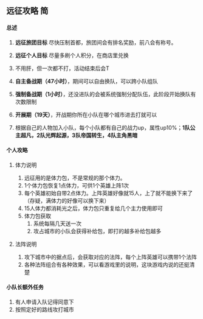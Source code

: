 ## 远征攻略 简
#### 总述
1. **远征旅团目标** 尽快压制首都，旅团间会有排名奖励，前八会有称号。
1. **远征个人目标** 尽量多刷个人积分，在商店里兑换
1. 不用肝，但一次都不打，活动结束后会T

1. **自主备战期（47小时）**，期间可以自由换队，可以跨小队组队
1. **强制备战期（1小时）**，还没进队的会被系统强制分配队伍，此阶段开始换队有次数限制
1. **开展期（19天）**，开战期你所在小队在哪个城市进去打就可以

1. 根据自己的人物加入小队，每个小队都有自己的战力up，属性up10%；**1队公主超凡，2队光辉起源，3队帝国转生，4队主角黑暗**

#### 个人攻略
1. 体力说明
    1. 远征用的是体力包，不是常规的那个体力。
    1. 1个体力包恢复1点体力，可供1个英雄上阵1次
    1. 每个英雄初始自带2点体力。上阵英雄好像就15人，上了就不能换下来了（存疑，满体力的好像可以换下来）
    1. 15人体力都消耗光之后，体力包只重复给几个主力使用即可
    1. 体力包获取
        1. 系统每隔几天送一次
        1. 攻占城市的小队会获得补给包，即打的越多补给包越多

1. 法阵说明
    1. 攻下城市中的据点后，会获取对应的法阵，每个上阵英雄可以携带1个法阵
    2. 各种法阵组合有各种效果，可以看游戏里的说明，这块游戏内说的还挺清楚

#### 小队长额外任务
1. 有人申请入队记得同意下
2. 按照定好的路线攻打城市
